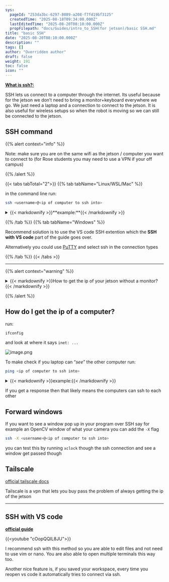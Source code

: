 ```yaml
---
sys:
  pageId: "253da3bc-6297-8089-a208-f7fd19bf3125"
  createdTime: "2025-08-18T09:34:00.000Z"
  lastEditedTime: "2025-08-20T08:10:00.000Z"
  propFilepath: "docs/Guides/intro_to_SSH(for jetson)/basic SSH.md"
title: "basic SSH"
date: "2025-08-20T08:10:00.000Z"
description: ""
tags: []
author: "Overridden author"
draft: false
weight: 191
toc: false
icon: ""
---
```


[**What is ssh?:**](https://www.cloudflare.com/learning/access-management/what-is-ssh/)

SSH lets us connect to a computer through the internet. Its useful because for the jetson we don’t need to bring a monitor+keyboard everywhere we go. We just need a laptop and a connection to connect to the jetson. It is also useful for wireless setups so when the robot is moving so we can still be connected to the jetson.

## SSH command

{{% alert context="info" %}}

Note: make sure you are on the same wifi as the jetson / computer you want to connect to (for Rose students you may need to use a VPN if your off campus)

{{% /alert %}}

{{< tabs tabTotal="2">}}
{{% tab tabName="Linux/WSL/Mac" %}}

in the command line run:

```bash
ssh <username>@<ip of computer to ssh into>
```

<details>
  <summary>{{< markdownify >}}**example:**{{< /markdownify >}}</summary>
  
```cpp
ssh admin@192.167.188.15
```

</details>



{{% /tab %}}
{{% tab tabName="Windows" %}}

Recommend solution is to use the VS code SSH extention which the **SSH with VS code** part of the guide goes over.

Alternatively you could use [PuTTY](https://www.chiark.greenend.org.uk/~sgtatham/putty/latest.html) and select ssh in the connection types

{{% /tab %}}
{{< /tabs >}}

---

{{% alert context="warning" %}}

<details>
  <summary>{{< markdownify >}}How to get the ip of your jetson without a monitor?{{< /markdownify >}}</summary>
  
Follow this guide: [**Connect to jetson using USB**](https://agmui.github.io/notion2hugo_test/docs/guides/intro_to_sshfor-jetson/connect-to-jetson-using-usb/)

</details>



{{% /alert %}}

## How do I get the ip of a computer?

run:

```cpp
ifconfig
```

and look at where it says `inet: ...`

![image.png](https://prod-files-secure.s3.us-west-2.amazonaws.com/d518164a-d88e-44d1-a4ee-3adb3bd8bce0/a2a34c82-c5fe-4bfb-87a8-3f112a31f757/image.png?X-Amz-Algorithm=AWS4-HMAC-SHA256&X-Amz-Content-Sha256=UNSIGNED-PAYLOAD&X-Amz-Credential=ASIAZI2LB466XZS5VDAN%2F20250902%2Fus-west-2%2Fs3%2Faws4_request&X-Amz-Date=20250902T012715Z&X-Amz-Expires=3600&X-Amz-Security-Token=IQoJb3JpZ2luX2VjELn%2F%2F%2F%2F%2F%2F%2F%2F%2F%2FwEaCXVzLXdlc3QtMiJIMEYCIQCPjdDU6E3T2jh9tIU2iI8Nv%2FcPIwvINsDkqc2nY4nifQIhAKdYeW6PICM%2FVqq48nAzPxuW30EjWLPpOFDZUxok28JqKv8DCCIQABoMNjM3NDIzMTgzODA1Igx6ztXrVVfRZUWcIkYq3ANJ6tYSYp8h0a3qLd%2FrW5Q4cRn5h5Tt%2BTbVdbp3kXy6LJPZUNtd8gZISTnCZrDOoE9Fkqhq%2FjmQyRttV%2F3fvvJw%2BitGD8wW8daKixWdFb2TCKc6MNxuOTJGb5TYvpFsdKTJJVtIzVjsx%2BpLrnHuvt7Gy8SR8iljt0kLG9dog6uymWWZaQFZQltfKxpOIjEIoYDuyRnr0BdoD2Is57dckDw0YCdQbEarrYJmvKqng1e9USS8LSiyfV42iC3RQ42aLd%2BoANQQQmQEtjqVPI8DCDCbq9bRSe%2Ffho8pcRLYIeEdew6Wa5UTHZJE%2FALFmCcTLj8ZLeBJM8cd1ttEQgLKc9WZJBi%2Bpboc7ukJYw6rG1P7C4s5q%2FJB0ikBWuRb6hios0PZ6QT5l96en2Dt7mPIncwK8N2r6EbtVlTthDx2ZdKKj0TPAkAUePG7oy1H4NjQ5%2F899zinIIpjRlq7DibJTW2jdZ18W5Ve6WHKuaLIdKerHo5NL2dCEbWOYUh0KTPbwBkf9xXE3hTCTsVXz7NW8bxeG0ZXnwZfKNlnVmPU%2FnYTtEfr81npcZbqZmY5o06V4ZONHJtiAKwR1V82yrvMnjhxrtz4dh4tzBfNaSlQrTEDSESgg42QxuxmxFvk1TCoi9nFBjqkASugEzhIuN%2BWCHc8ItbgRgafPRFrnZdOwZfT1Z%2FL%2FHvwUz%2Bd%2FDd2Bl%2F8SHw%2BZfqBL27TxQOxKc8mXxG6J1JzGCJRzIB1vKO3507ZSbbf2N78GD8cgCt8MdkXuOLz8sPpxPephtlyoAogi707Surr6XVcsMOLoBR0VzGyBfnxdWQfmxsLeOrTEDFB4xkSumogPGaObHClu9iEtY9cIbk8ZzksIfiD&X-Amz-Signature=3a90461be4421d33da11782c38d8883be4f2d7a619b6d95137e52a82d7544467&X-Amz-SignedHeaders=host&x-amz-checksum-mode=ENABLED&x-id=GetObject)

To make check if you laptop can “_see_” the other computer run:

```bash
ping <ip of computer to ssh into>
```

<details>
  <summary>{{< markdownify >}}example:{{< /markdownify >}}</summary>
  
![image.png](https://prod-files-secure.s3.us-west-2.amazonaws.com/d518164a-d88e-44d1-a4ee-3adb3bd8bce0/8e32a003-a0dd-4e6d-b2ed-29d374c974a2/image.png?X-Amz-Algorithm=AWS4-HMAC-SHA256&X-Amz-Content-Sha256=UNSIGNED-PAYLOAD&X-Amz-Credential=ASIAZI2LB4667SPVY37G%2F20250902%2Fus-west-2%2Fs3%2Faws4_request&X-Amz-Date=20250902T012718Z&X-Amz-Expires=3600&X-Amz-Security-Token=IQoJb3JpZ2luX2VjELn%2F%2F%2F%2F%2F%2F%2F%2F%2F%2FwEaCXVzLXdlc3QtMiJGMEQCIEGauk8RyEzd7hnxDr1U9Ou%2FAxqZBtFdaYbD8v5vxc6gAiBoCWgxzWQcpNQs7bLRPV4ByIKaWeEk%2FHV9NNpxinGGWir%2FAwgiEAAaDDYzNzQyMzE4MzgwNSIMhOY99KvefRshhIS%2FKtwDi3zfQf%2FgFYc9LddYA28Hjz0Vs4TH4O6sysltMUpPnfanTj2VFNsB5TJfmyqiJIDGsZm87LtjlArW6VNc%2FLl0qudO0MdryiLo%2FgPxbbHqK2KQ6l9aQUOqKxu34IHbaX3AgoFe%2FbdGZqXb1GDGKQcdPA4DbBMl%2BRIPIs8waA40C4dgvr45hxZBkyv0Gl3WEES8cwDCoLVC939DDE6TSv3eavM4QAc3ct1T5IdSZCTuBqcjuiCec3VsnasZeJwtkVrl6WLWi8ru6xj8Emmg9jvK9F2%2BczT%2Fg17flSA68w%2Ffg%2F3CZC0I7rtVT%2FJjBSF1BZw7MGzM20h4oYTLU%2FzrK7QYtfhN9SdWv9Uc5RtUQYnOMeE8NewhOJ9hZ6eecmw0B6B13QZfh%2Fg3cDd9CnNgSoWt8R4KO6bzrCPM3mVBTxKe1YOsFjqlIP8hcFdh5ILbaLZ%2Fjgj3oiVL1yjfKthNlouuctgMAHJpDpFsp%2FdUxrFTKRTTmmWVnfrPd0%2BGkztUtmYQZwWeVm%2BFMgrOpoAzfz2XM1%2FwX88r9wLNJLNZgpncRQT5%2FgJ0Q64b1Pxy7AL6NwmfqkgjWjhDSg5RmM74IRDCMzknNgBYlNF2FZ1thd3S%2FNojXID3dv8sUGKbdwEwv4vZxQY6pgHtKP3QILwhH4JeAHO2w99zCkG2HNyuBZCJa2TPfspi0%2FTAabsLN7Hwe7KktvUwmfEu1xbJ%2FZg%2FKoqBY5%2BEPbFok6jpl3gQe7BpsCZyyiJxOmu5ynyA%2FnXJW7GUyWft5z3kuKfLfJjfuJzeUrBrNod2v2H%2BEcBeUXz5UCfpuGULfdTHgfgXP9zur7N4TwU3m6%2BiN5cwvzjPirAqUo1viOOZoY7lGBAC&X-Amz-Signature=2cb00c872a34ba6a7a25ed59752bd269c6633621f656688230f752ef23e2892c&X-Amz-SignedHeaders=host&x-amz-checksum-mode=ENABLED&x-id=GetObject)

</details>



If you get a response then that likely means the computers can ssh to each other

## Forward windows

If you want to see a window pop up in your program over SSH say for example an OpenCV window of what your camera you can add the `-X` flag

```bash
ssh -X <username>@<ip of computer to ssh into>
```

you can test this by running `xclock` though the ssh connection and see a window get passed though

## Tailscale

[official tailscale docs](https://tailscale.com/)

Tailscale is a vpn that lets you buy pass the problem of always getting the ip of the jetson

---

## SSH with VS code

[**official guide**](https://code.visualstudio.com/docs/remote/ssh#_connect-to-a-remote-host)

{{<youtube "cOopQQIL8JU">}}

I recommend ssh with this method so you are able to edit files and not need to use vim or nano. You are also able to open multiple terminals this way too.

Another nice feature is, if you saved your workspace, every time you reopen vs code it automatically tries to connect via ssh.
